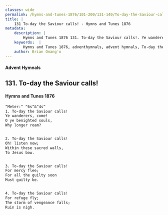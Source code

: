 ```yaml
---
classes: wide
permalink: /hymns-and-tunes-1876/101-200/131-140/To-day-the-Saviour-calls!/
title: |
    131 To-day the Saviour calls! - Hymns and Tunes 1876
metadata:
    description: |
        Hymns and Tunes 1876 131. To-day the Saviour calls!. Ye wanderers, come! O ye benighted souls, Why longer roam? 
    keywords:  |
        Hymns and Tunes 1876, adventhymnals, advent hymnals, To-day the Saviour calls!, Ye wanderers, come!, 
    author: Brian Onang'o
---
```


#### Advent Hymnals
## 131. To-day the Saviour calls!
####  Hymns and Tunes 1876

```txt
^Meter:^ ^6s^&^4s^
1. To-day the Saviour calls!
Ye wanderers, come!
O ye benighted souls,
Why longer roam?


2. To-day the Saviour calls!
Oh! listen now;
Within these sacred walls,
To Jesus bow.


3. To-day the Saviour calls!
For mercy flee;
For all the guilty soon
Must guilty be.


4. To-day the Saviour calls!
For refuge fly;
The storm of vengeance falls;
Ruin is nigh.
```